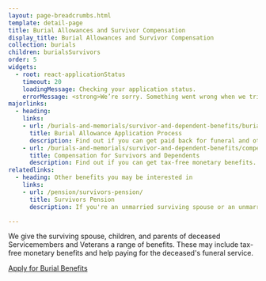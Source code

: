 ```yaml
---
layout: page-breadcrumbs.html
template: detail-page
title: Burial Allowances and Survivor Compensation
display_title: Burial Allowances and Survivor Compensation
collection: burials
children: burialsSurvivors
order: 5
widgets:
  - root: react-applicationStatus
    timeout: 20
    loadingMessage: Checking your application status.
    errorMessage: <strong>We’re sorry. Something went wrong when we tried to load your saved application.</strong><br/>Please try refreshing your browser in a few minutes.
majorlinks:
  - heading:
    links:
    - url: /burials-and-memorials/survivor-and-dependent-benefits/burial-costs/
      title: Burial Allowance Application Process
      description: Find out if you can get paid back for funeral and other burial costs.
    - url: /burials-and-memorials/survivor-and-dependent-benefits/compensation/
      title: Compensation for Survivors and Dependents
      description: Find out if you can get tax-free monetary benefits.
relatedlinks:
  - heading: Other benefits you may be interested in
    links:
    - url: /pension/survivors-pension/
      title: Survivors Pension
      description: If you're an unmarried surviving spouse or an unmarried child of a deceased Veteran with wartime service, find out if you can get monthly payments.

---
```


<div class="va-introtext">

We give the surviving spouse, children, and parents of deceased Servicemembers and Veterans a range of benefits. These may include tax-free monetary benefits and help paying for the deceased's funeral service.

</div>

<div id="react-applicationStatus" data-hide-apply-button>
  <a class="usa-button-primary va-button-primary" href="/burials-and-memorials/application/530/">Apply for Burial Benefits</a>
</div>


